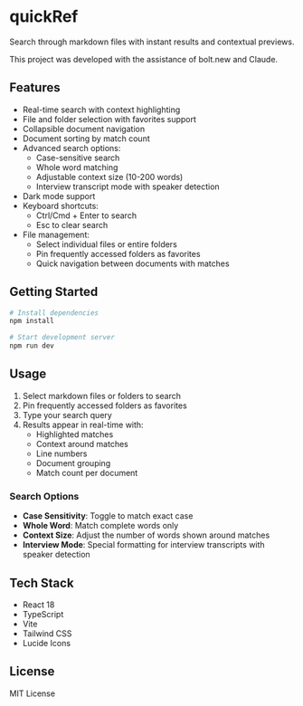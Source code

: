 # quickRef

Search through markdown files with instant results and contextual previews.

This project was developed with the assistance of bolt.new and Claude.

## Features

- Real-time search with context highlighting
- File and folder selection with favorites support
- Collapsible document navigation
- Document sorting by match count
- Advanced search options:
  - Case-sensitive search
  - Whole word matching
  - Adjustable context size (10-200 words)
  - Interview transcript mode with speaker detection
- Dark mode support
- Keyboard shortcuts:
  - Ctrl/Cmd + Enter to search
  - Esc to clear search
- File management:
  - Select individual files or entire folders
  - Pin frequently accessed folders as favorites
  - Quick navigation between documents with matches

## Getting Started

```bash
# Install dependencies
npm install

# Start development server
npm run dev
```

## Usage

1. Select markdown files or folders to search
2. Pin frequently accessed folders as favorites
3. Type your search query
4. Results appear in real-time with:
   - Highlighted matches
   - Context around matches
   - Line numbers
   - Document grouping
   - Match count per document

### Search Options

- **Case Sensitivity**: Toggle to match exact case
- **Whole Word**: Match complete words only
- **Context Size**: Adjust the number of words shown around matches
- **Interview Mode**: Special formatting for interview transcripts with speaker detection

## Tech Stack

- React 18
- TypeScript
- Vite
- Tailwind CSS
- Lucide Icons

## License

MIT License